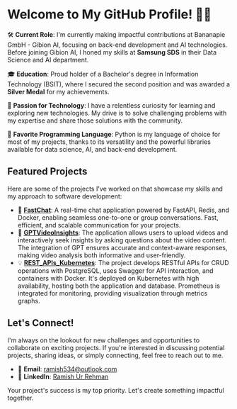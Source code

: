 # Welcome to My GitHub Profile! 👨‍💻

🛠 **Current Role**: I'm currently making impactful contributions at Bananapie GmbH - Gibion AI, focusing on back-end development and AI technologies. Before joining Gibion AI, I honed my skills at **Samsung SDS** in their Data Science and AI department.

🎓 **Education**: Proud holder of a Bachelor's degree in Information Technology (BSIT), where I secured the second position and was awarded a **Silver Medal** for my achievements.

🚀 **Passion for Technology**: I have a relentless curiosity for learning and exploring new technologies. My drive is to solve challenging problems with my expertise and share those solutions with the community.

🐍 **Favorite Programming Language**: Python is my language of choice for most of my projects, thanks to its versatility and the powerful libraries available for data science, AI, and back-end development.

## Featured Projects

Here are some of the projects I've worked on that showcase my skills and my approach to software development:

- 💬 **[FastChat](https://github.com/RamishUrRehman007/FastChat)**: A real-time chat application powered by FastAPI, Redis, and Docker, enabling seamless one-to-one or group conversations. Fast, efficient, and scalable communication for your projects.
- 🧬 **[GPTVideoInsights](https://github.com/RamishUrRehman007/GPTVideoInsights)**: The application allows users to upload videos and interactively seek insights by asking questions about the video content. The integration of GPT ensures accurate and context-aware responses, making video analysis both informative and user-friendly. 
- 💡 **[REST_APIs_Kubernetes](https://github.com/RamishUrRehman007/REST_APIs-Kubernetes)**: The project develops RESTful APIs for CRUD operations with PostgreSQL, uses Swagger for API interaction, and containers with Docker. It's deployed on Kubernetes with high availability, hosting both the application and database. Prometheus is integrated for monitoring, providing visualization through metrics graphs.

## Let's Connect!

I'm always on the lookout for new challenges and opportunities to collaborate on exciting projects. If you're interested in discussing potential projects, sharing ideas, or simply connecting, feel free to reach out to me.

- 📧 **Email**: [ramish534@outlook.com](mailto:ramish534@outlook.com)
- 🔗 **LinkedIn**: [Ramish Ur Rehman](https://www.linkedin.com/in/ramish-ur-rehman-432971175/)

Your project's success is my top priority. Let's create something impactful together.
